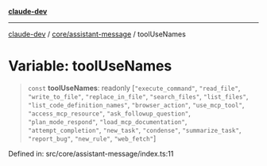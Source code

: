[**claude-dev**](../../../README.md)

***

[claude-dev](../../../README.md) / [core/assistant-message](../README.md) / toolUseNames

# Variable: toolUseNames

> `const` **toolUseNames**: readonly \[`"execute_command"`, `"read_file"`, `"write_to_file"`, `"replace_in_file"`, `"search_files"`, `"list_files"`, `"list_code_definition_names"`, `"browser_action"`, `"use_mcp_tool"`, `"access_mcp_resource"`, `"ask_followup_question"`, `"plan_mode_respond"`, `"load_mcp_documentation"`, `"attempt_completion"`, `"new_task"`, `"condense"`, `"summarize_task"`, `"report_bug"`, `"new_rule"`, `"web_fetch"`\]

Defined in: src/core/assistant-message/index.ts:11
